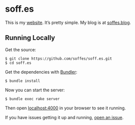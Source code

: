 # soff.es

This is my [website](https://soff.es). It’s pretty simple. My blog is at [soffes.blog](https://soffes.blog).

## Running Locally

Get the source:

    $ git clone https://github.com/soffes/soff.es.git
    $ cd soff.es

Get the dependencies with [Bundler](https://bundler.io):

    $ bundle install

Now you can start the server:

    $ bundle exec rake server

Then open [localhost:4000](http://localhost:4000) in your browser to see it running.

If you have issues getting it up and running, [open an issue](https://github.com/soffes/soff.es/issues/new).
